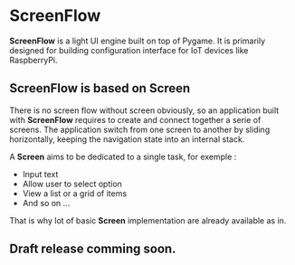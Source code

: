 # ScreenFlow

**ScreenFlow** is a light UI engine built on top of Pygame.
It is primarily designed for building configuration interface for IoT devices like RaspberryPi.

## ScreenFlow is based on Screen

There is no screen flow without screen obviously, so an application built with **ScreenFlow**
requires to create and connect together a serie of screens. The application switch from
one screen to another by sliding horizontally, keeping the navigation state into an internal stack.

A **Screen** aims to be dedicated to a single task, for exemple : 

- Input text
- Allow user to select option
- View a list or a grid of items
- And so on ...

That is why lot of basic **Screen** implementation are already available as in.

## Draft release comming soon.